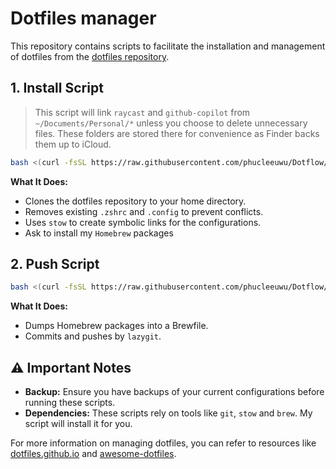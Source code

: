 
# Dotfiles manager
This repository contains scripts to facilitate the installation and management of dotfiles from the [dotfiles repository](https://github.com/phucleeuwu/dotfiles).

## 1. Install Script

> This script will link `raycast` and `github-copilot` from `~/Documents/Personal/*` unless you choose to delete unnecessary files. These folders are stored there for convenience as Finder backs them up to iCloud.

```bash
bash <(curl -fsSL https://raw.githubusercontent.com/phucleeuwu/Dotflow/main/i.sh)
```

**What It Does:**

* Clones the dotfiles repository to your home directory.
* Removes existing `.zshrc` and `.config` to prevent conflicts.
* Uses `stow` to create symbolic links for the configurations.
* Ask to install my `Homebrew` packages

## 2. Push Script

```bash
bash <(curl -fsSL https://raw.githubusercontent.com/phucleeuwu/Dotflow/main/push.sh)
```

**What It Does:**

* Dumps Homebrew packages into a Brewfile.
* Commits and pushes by `lazygit`.

## ⚠️ Important Notes

* **Backup:** Ensure you have backups of your current configurations before running these scripts.
* **Dependencies:** These scripts rely on tools like `git`, `stow` and `brew`. My script will install it for you.

For more information on managing dotfiles, you can refer to resources like [dotfiles.github.io](http://dotfiles.github.io) and [awesome-dotfiles](https://github.com/webpro/awesome-dotfiles).

